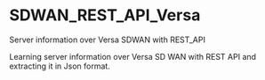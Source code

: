# SDWAN_REST_API_Versa
Server information over Versa SDWAN with REST_API

Learning server information over Versa SD WAN with REST API and extracting it in Json format.
